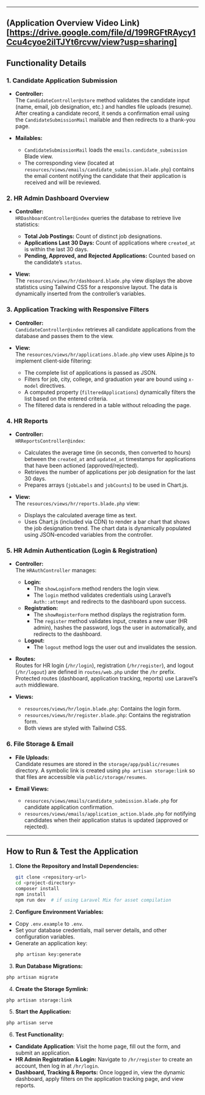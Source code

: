 
---
## (Application Overview Video Link)[https://drive.google.com/file/d/199RGFtRAycy1Ccu4cyoe2ilTJYt6rcvw/view?usp=sharing] 
## Functionality Details

### 1. Candidate Application Submission

- **Controller:**  
  The `CandidateController@store` method validates the candidate input (name, email, job designation, etc.) and handles file uploads (resume). After creating a candidate record, it sends a confirmation email using the `CandidateSubmissionMail` mailable and then redirects to a thank-you page.

- **Mailables:**  
  - `CandidateSubmissionMail` loads the `emails.candidate_submission` Blade view.
  - The corresponding view (located at `resources/views/emails/candidate_submission.blade.php`) contains the email content notifying the candidate that their application is received and will be reviewed.

### 2. HR Admin Dashboard Overview

- **Controller:**  
  `HRDashboardController@index` queries the database to retrieve live statistics:
  - **Total Job Postings:** Count of distinct job designations.
  - **Applications Last 30 Days:** Count of applications where `created_at` is within the last 30 days.
  - **Pending, Approved, and Rejected Applications:** Counted based on the candidate’s `status`.

- **View:**  
  The `resources/views/hr/dashboard.blade.php` view displays the above statistics using Tailwind CSS for a responsive layout. The data is dynamically inserted from the controller’s variables.

### 3. Application Tracking with Responsive Filters

- **Controller:**  
  `CandidateController@index` retrieves all candidate applications from the database and passes them to the view.

- **View:**  
  The `resources/views/hr/applications.blade.php` view uses Alpine.js to implement client‑side filtering:
  - The complete list of applications is passed as JSON.
  - Filters for job, city, college, and graduation year are bound using `x-model` directives.
  - A computed property (`filteredApplications`) dynamically filters the list based on the entered criteria.
  - The filtered data is rendered in a table without reloading the page.

### 4. HR Reports

- **Controller:**  
  `HRReportsController@index`:
  - Calculates the average time (in seconds, then converted to hours) between the `created_at` and `updated_at` timestamps for applications that have been actioned (approved/rejected).
  - Retrieves the number of applications per job designation for the last 30 days.
  - Prepares arrays (`jobLabels` and `jobCounts`) to be used in Chart.js.

- **View:**  
  The `resources/views/hr/reports.blade.php` view:
  - Displays the calculated average time as text.
  - Uses Chart.js (included via CDN) to render a bar chart that shows the job designation trend. The chart data is dynamically populated using JSON-encoded variables from the controller.

### 5. HR Admin Authentication (Login & Registration)

- **Controller:**  
  The `HRAuthController` manages:
  - **Login:**  
    - The `showLoginForm` method renders the login view.
    - The `login` method validates credentials using Laravel’s `Auth::attempt` and redirects to the dashboard upon success.
  - **Registration:**  
    - The `showRegisterForm` method displays the registration form.
    - The `register` method validates input, creates a new user (HR admin), hashes the password, logs the user in automatically, and redirects to the dashboard.
  - **Logout:**  
    - The `logout` method logs the user out and invalidates the session.

- **Routes:**  
  Routes for HR login (`/hr/login`), registration (`/hr/register`), and logout (`/hr/logout`) are defined in `routes/web.php` under the `/hr` prefix. Protected routes (dashboard, application tracking, reports) use Laravel’s `auth` middleware.

- **Views:**  
  - `resources/views/hr/login.blade.php`: Contains the login form.
  - `resources/views/hr/register.blade.php`: Contains the registration form.
  - Both views are styled with Tailwind CSS.

### 6. File Storage & Email

- **File Uploads:**  
  Candidate resumes are stored in the `storage/app/public/resumes` directory. A symbolic link is created using `php artisan storage:link` so that files are accessible via `public/storage/resumes`.

- **Email Views:**  
  - `resources/views/emails/candidate_submission.blade.php` for candidate application confirmation.
  - `resources/views/emails/application_action.blade.php` for notifying candidates when their application status is updated (approved or rejected).

---

## How to Run & Test the Application

1. **Clone the Repository and Install Dependencies:**
   ```bash
   git clone <repository-url>
   cd <project-directory>
   composer install
   npm install
   npm run dev  # if using Laravel Mix for asset compilation

2. **Configure Environment Variables:**
  - Copy `.env.example` to `.env`.
  - Set your database credentials, mail server details, and other configuration variables.
  - Generate an application key:
    ```bash
    php artisan key:generate
    ```

3. **Run Database Migrations:**
  ```bash
  php artisan migrate
  ```

4. **Create the Storage Symlink:**
  ```bash
  php artisan storage:link
  ```

5. **Start the Application:**
  ```bash
  php artisan serve
  ```


6. **Test Functionality:**  

- **Candidate Application**:
    Visit the home page, fill out the form, and submit an application.
- **HR Admin Registration & Login:** Navigate to `/hr/register` to create an account, then log in at `/hr/login`.
- **Dashboard, Tracking & Reports:** Once logged in, view the dynamic dashboard, apply filters on the application tracking page, and view reports.

